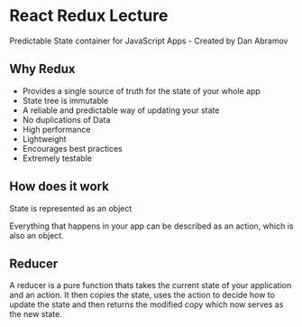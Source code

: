 # React Redux Lecture
Predictable State container for JavaScript Apps - Created by Dan Abramov

## Why Redux
- Provides a single source of truth for the state  of your whole app
- State tree is immutable
- A reliable and predictable way of updating your state
- No duplications of Data
- High performance
- Lightweight
- Encourages best practices
- Extremely testable

## How does it work

State is represented as an object

Everything that happens in your app can be described as an action, which is also an object.

## Reducer

A reducer is a pure function thats takes the current state of your application and an action. It then copies the state, uses the action to decide how to update the state and then returns the modified copy which now serves as the new state.
